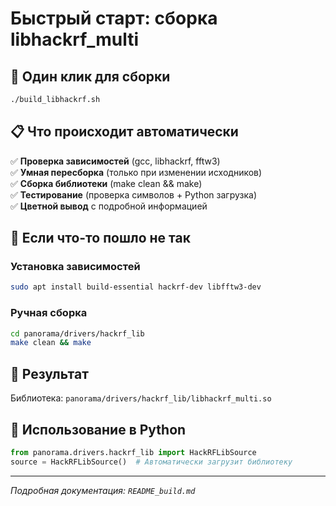 # Быстрый старт: сборка libhackrf_multi

## 🚀 Один клик для сборки

```bash
./build_libhackrf.sh
```

## 📋 Что происходит автоматически

✅ **Проверка зависимостей** (gcc, libhackrf, fftw3)  
✅ **Умная пересборка** (только при изменении исходников)  
✅ **Сборка библиотеки** (make clean && make)  
✅ **Тестирование** (проверка символов + Python загрузка)  
✅ **Цветной вывод** с подробной информацией  

## 🔧 Если что-то пошло не так

### Установка зависимостей
```bash
sudo apt install build-essential hackrf-dev libfftw3-dev
```

### Ручная сборка
```bash
cd panorama/drivers/hackrf_lib
make clean && make
```

## 📁 Результат

Библиотека: `panorama/drivers/hackrf_lib/libhackrf_multi.so`

## 🐍 Использование в Python

```python
from panorama.drivers.hackrf_lib import HackRFLibSource
source = HackRFLibSource()  # Автоматически загрузит библиотеку
```

---
*Подробная документация: `README_build.md`*
